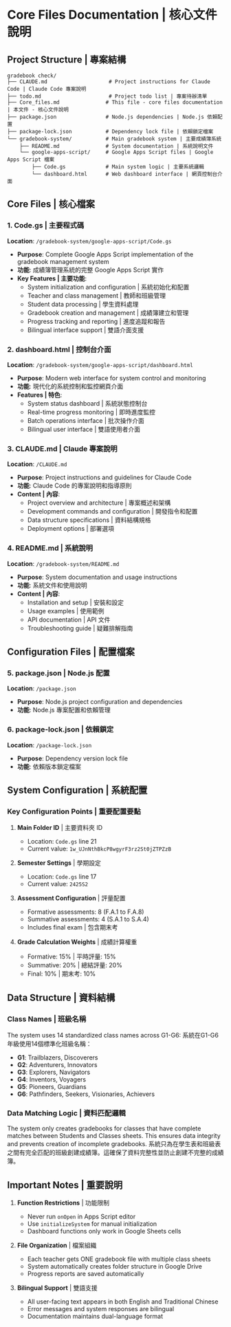 # Core Files Documentation | 核心文件說明

## Project Structure | 專案結構

```
gradebook check/
├── CLAUDE.md                    # Project instructions for Claude Code | Claude Code 專案說明
├── todo.md                      # Project todo list | 專案待辦清單
├── Core_files.md               # This file - core files documentation | 本文件 - 核心文件說明
├── package.json                # Node.js dependencies | Node.js 依賴配置
├── package-lock.json           # Dependency lock file | 依賴鎖定檔案
└── gradebook-system/           # Main gradebook system | 主要成績簿系統
    ├── README.md               # System documentation | 系統說明文件
    └── google-apps-script/     # Google Apps Script files | Google Apps Script 檔案
        ├── Code.gs             # Main system logic | 主要系統邏輯
        └── dashboard.html      # Web dashboard interface | 網頁控制台介面
```

## Core Files | 核心檔案

### 1. Code.gs | 主要程式碼
**Location**: `/gradebook-system/google-apps-script/Code.gs`
- **Purpose**: Complete Google Apps Script implementation of the gradebook management system
- **功能**: 成績簿管理系統的完整 Google Apps Script 實作
- **Key Features | 主要功能**:
  - System initialization and configuration | 系統初始化和配置
  - Teacher and class management | 教師和班級管理
  - Student data processing | 學生資料處理
  - Gradebook creation and management | 成績簿建立和管理
  - Progress tracking and reporting | 進度追蹤和報告
  - Bilingual interface support | 雙語介面支援

### 2. dashboard.html | 控制台介面
**Location**: `/gradebook-system/google-apps-script/dashboard.html`
- **Purpose**: Modern web interface for system control and monitoring
- **功能**: 現代化的系統控制和監控網頁介面
- **Features | 特色**:
  - System status dashboard | 系統狀態控制台
  - Real-time progress monitoring | 即時進度監控
  - Batch operations interface | 批次操作介面
  - Bilingual user interface | 雙語使用者介面

### 3. CLAUDE.md | Claude 專案說明
**Location**: `/CLAUDE.md`
- **Purpose**: Project instructions and guidelines for Claude Code
- **功能**: Claude Code 的專案說明和指導原則
- **Content | 內容**:
  - Project overview and architecture | 專案概述和架構
  - Development commands and configuration | 開發指令和配置
  - Data structure specifications | 資料結構規格
  - Deployment options | 部署選項

### 4. README.md | 系統說明
**Location**: `/gradebook-system/README.md`
- **Purpose**: System documentation and usage instructions
- **功能**: 系統文件和使用說明
- **Content | 內容**:
  - Installation and setup | 安裝和設定
  - Usage examples | 使用範例
  - API documentation | API 文件
  - Troubleshooting guide | 疑難排解指南

## Configuration Files | 配置檔案

### 5. package.json | Node.js 配置
**Location**: `/package.json`
- **Purpose**: Node.js project configuration and dependencies
- **功能**: Node.js 專案配置和依賴管理

### 6. package-lock.json | 依賴鎖定
**Location**: `/package-lock.json`
- **Purpose**: Dependency version lock file
- **功能**: 依賴版本鎖定檔案

## System Configuration | 系統配置

### Key Configuration Points | 重要配置要點

1. **Main Folder ID** | 主要資料夾 ID
   - Location: `Code.gs` line 21
   - Current value: `1w_UJnNthBkcP8wgyrF3rz2St0jZTPZzB`

2. **Semester Settings** | 學期設定
   - Location: `Code.gs` line 17
   - Current value: `2425S2`

3. **Assessment Configuration** | 評量配置
   - Formative assessments: 8 (F.A.1 to F.A.8)
   - Summative assessments: 4 (S.A.1 to S.A.4)
   - Includes final exam | 包含期末考

4. **Grade Calculation Weights** | 成績計算權重
   - Formative: 15% | 平時評量: 15%
   - Summative: 20% | 總結評量: 20%
   - Final: 10% | 期末考: 10%

## Data Structure | 資料結構

### Class Names | 班級名稱
The system uses 14 standardized class names across G1-G6:
系統在G1-G6年級使用14個標準化班級名稱：

- **G1**: Trailblazers, Discoverers
- **G2**: Adventurers, Innovators  
- **G3**: Explorers, Navigators
- **G4**: Inventors, Voyagers
- **G5**: Pioneers, Guardians
- **G6**: Pathfinders, Seekers, Visionaries, Achievers

### Data Matching Logic | 資料匹配邏輯
The system only creates gradebooks for classes that have complete matches between Students and Classes sheets. This ensures data integrity and prevents creation of incomplete gradebooks.
系統只為在學生表和班級表之間有完全匹配的班級創建成績簿。這確保了資料完整性並防止創建不完整的成績簿。

## Important Notes | 重要說明

1. **Function Restrictions** | 功能限制
   - Never run `onOpen` in Apps Script editor
   - Use `initializeSystem` for manual initialization
   - Dashboard functions only work in Google Sheets cells

2. **File Organization** | 檔案組織
   - Each teacher gets ONE gradebook file with multiple class sheets
   - System automatically creates folder structure in Google Drive
   - Progress reports are saved automatically

3. **Bilingual Support** | 雙語支援
   - All user-facing text appears in both English and Traditional Chinese
   - Error messages and system responses are bilingual
   - Documentation maintains dual-language format